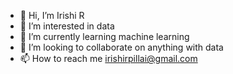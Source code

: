 - 👋 Hi, I’m Irishi R
- 👀 I’m interested in data
- 🌱 I’m currently learning machine learning
- 💞️ I’m looking to collaborate on anything with data
- 📫 How to reach me irishirpillai@gmail.com

<!---
Irishi-Dataanalyst/Irishi-Dataanalyst is a ✨ special ✨ repository because its `README.md` (this file) appears on your GitHub profile.
You can click the Preview link to take a look at your changes.
--->

